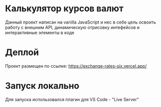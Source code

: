 # Калькулятор курсов валют

Данный проект написан на vanilla JavaScript и нес в себе цель освоить работу с внешним API, динамическую отрисовку интефейсов и интерактивные элементы в коде

# Деплой

Проект размещен по ссылке: https://exchange-rates-six.vercel.app/

# Запуск локально

Для запуска использовался плагин для VS Code - "Live Server"
